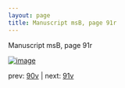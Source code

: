 ```yaml
---
layout: page
title: Manuscript msB, page 91r
---
```


Manuscript msB, page 91r

[![image](http://www.homermultitext.org/iipsrv?OBJ=IIP,1.0&FIF=/project/homer/pyramidal/deepzoom/hmt/vbbifolio/v1/vb_90v_91r.tif&WID=100&CVT=JPEG)](http://www.homermultitext.org/ict2/?urn=urn:cite2:hmt:vbbifolio.v1:vb_90v_91r)

prev:  [90v](../90v) | next:  [91v](../91v)

